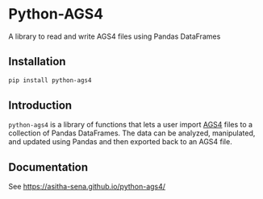 # Python-AGS4

A library to read and write AGS4 files using Pandas DataFrames

## Installation

```bash
pip install python-ags4
```

## Introduction
`python-ags4` is a library of functions that lets a user import [AGS4](http://www.agsdataformat.com/datatransferv4/intro.php) files to a collection of Pandas DataFrames. The data can be analyzed, manipulated, and updated using Pandas and then exported back to an AGS4 file.

## Documentation

See https://asitha-sena.github.io/python-ags4/
